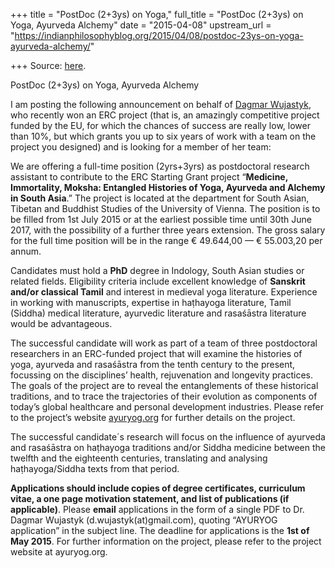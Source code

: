 +++
title = "PostDoc (2+3ys) on Yoga,"
full_title = "PostDoc (2+3ys) on Yoga, Ayurveda Alchemy"
date = "2015-04-08"
upstream_url = "https://indianphilosophyblog.org/2015/04/08/postdoc-23ys-on-yoga-ayurveda-alchemy/"

+++
Source: [here](https://indianphilosophyblog.org/2015/04/08/postdoc-23ys-on-yoga-ayurveda-alchemy/).

PostDoc (2+3ys) on Yoga, Ayurveda Alchemy

I am posting the following announcement on behalf of [Dagmar
Wujastyk](https://uzh.academia.edu/DagmarWujastyk), who recently won an
ERC project (that is, an amazingly competitive project funded by the EU,
for which the chances of success are really low, lower than 10%, but
which grants you up to six years of work with a team on the project you
designed) and is looking for a member of her team:

We are offering a full-time position (2yrs+3yrs) as postdoctoral
research assistant to contribute to the ERC Starting Grant project
“**Medicine, Immortality, Moksha: Entangled Histories of Yoga, Ayurveda
and Alchemy in South Asia**.” The project is located at the department
for South Asian, Tibetan and Buddhist Studies of the University of
Vienna. The position is to be filled from 1st July 2015 or at the
earliest possible time until 30th June 2017, with the possibility of a
further three years extension. The gross salary for the full time
position will be in the range € 49.644,00 — € 55.003,20 per annum.

Candidates must hold a **PhD** degree in Indology, South Asian studies
or related fields. Eligibility criteria include excellent knowledge of
**Sanskrit and/or classical Tamil** and interest in medieval yoga
literature. Experience in working with manuscripts, expertise in
haṭhayoga literature, Tamil (Siddha) medical literature, ayurvedic
literature and rasaśāstra literature would be advantageous.

The successful candidate will work as part of a team of three
postdoctoral researchers in an ERC-funded project that will examine the
histories of yoga, ayurveda and rasaśāstra from the tenth century to the
present, focussing on the disciplines’ health, rejuvenation and
longevity practices. The goals of the project are to reveal the
entanglements of these historical traditions, and to trace the
trajectories of their evolution as components of today’s global
healthcare and personal development industries. Please refer to the
project’s website [ayuryog.org](http://ayuryog.org) for further details
on the project.

The successful candidate´s research will focus on the influence of
ayurveda and rasaśāstra on haṭhayoga traditions and/or Siddha medicine
between the twelfth and the eighteenth centuries, translating and
analysing haṭhayoga/Siddha texts from that period.

**Applications should include copies of degree certificates, curriculum
vitae, a one page motivation statement, and list of publications (if
applicable)**. Please **email** applications in the form of a single PDF
to Dr. Dagmar Wujastyk (d.wujastyk(at)gmail.com), quoting “AYURYOG
application” in the subject line. The deadline for applications is the
**1st of May 2015**. For further information on the project, please
refer to the project website at ayuryog.org.
